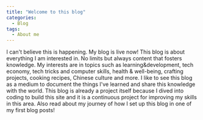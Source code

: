 ```yaml
---
title: "Welcome to this blog"
categories:
  - Blog
tags:
  - About me
---
```

I can't believe this is happening. My blog is live now!
This blog is about everything I am interested in. No limits but always content that fosters knowledge. My interests are in topics such as learning&development, tech economy, tech tricks and computer skills, health & well-being, crafting projects, cooking recipes, Chinese culture and more. I like to see this blog as a medium to document the things I've learned and share this knowledge with the world. This blog is already a project itself because I dived into coding to build this site and it is a continuous project for improving my skills in this area. Also read about my journey of how I set up this blog in one of my first blog posts!